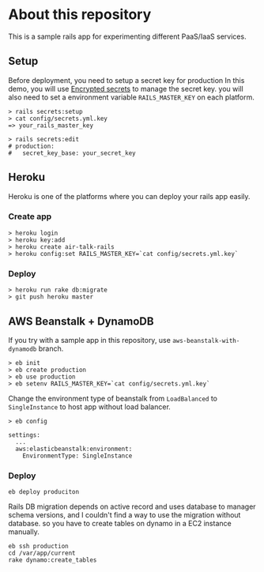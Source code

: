 # About this repository
This is a sample rails app for experimenting different PaaS/IaaS services.

## Setup
Before deployment, you need to setup a secret key for production
In this demo, you will use [Encrypted secrets](https://github.com/rails/rails/blob/db844d9fb30cd34411fcdcc6780f82aaa5471e81/guides/source/5_1_release_notes.md#encrypted-secrets) to manage the secret key. you will also need to set a environment variable `RAILS_MASTER_KEY` on each platform.

```
> rails secrets:setup
> cat config/secrets.yml.key
=> your_rails_master_key
```
```
> rails secrets:edit
# production:
#   secret_key_base: your_secret_key
```

## Heroku
Heroku is one of the platforms where you can deploy your rails app easily.

### Create app
```
> heroku login
> heroku key:add
> heroku create air-talk-rails
> heroku config:set RAILS_MASTER_KEY=`cat config/secrets.yml.key`
```

### Deploy
```
> heroku run rake db:migrate
> git push heroku master
```

## AWS Beanstalk + DynamoDB
If you try with a sample app in this repository, use `aws-beanstalk-with-dynamodb` branch.

```
> eb init
> eb create production
> eb use production
> eb setenv RAILS_MASTER_KEY=`cat config/secrets.yml.key`
```

Change the environment type of beanstalk from `LoadBalanced` to `SingleInstance` to host app without load balancer.

```
> eb config
```
```
settings:
  ...
  aws:elasticbeanstalk:environment:
    EnvironmentType: SingleInstance
```

### Deploy
```
eb deploy produciton
```

Rails DB migration depends on active record and uses database to manager schema versions, and I couldn't find a way to use the migration without database. so you have to create tables on dynamo in a EC2 instance manually.

```
eb ssh production
cd /var/app/current
rake dynamo:create_tables
```
